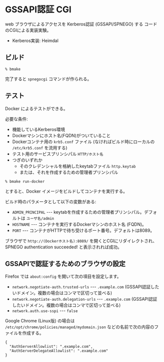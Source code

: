 # GSSAPI認証 CGI

web ブラウザによるアクセスを Kerberos認証 (GSSAPI/SPNEGO) する
コードのCGIによる実装実験。

 * Kerberos実装: Heimdal

## ビルド

```
% bmake
```
完了すると `spnegocgi` コマンドが作られる。

## テスト

Docker によるテストができる。

必要な条件:
 * 機能しているKerberos環境
 * Dockerマシンにホスト名(FQDN)がついていること
 * Dockerコンテナ用の `krb5.conf` ファイル (なければビルド時にローカルの `/etc/krb5.conf` を流用する)
 * テスト用のサービスプリンシパル `HTTP/ホスト名`
 * つぎのいずれか
   * そのクレデンシャルを格納したkeytabファイル `http.keytab`
   * または、それを作成するための管理者プリンシパル

```
% bmake run-docker
```
とすると、Docker イメージをビルドしてコンテナを実行する。

ビルド時のパラメータとして以下の変数がある:
 * `ADMIN_PRINCIPAL` --- keytabを作成するための管理者プリンシパル。デフォルトは `ユーザ名/admin`
 * `HOSTNAME` --- コンテナを実行するDockerマシンのホスト名 (FQDN)。
 * `PORT` --- コンテナがHTTPで待ち受けるポート番号。デフォルトは8089。

ブラウザで `http://(Dockerホスト名):8089/` を開くとCGIにリダイレクトされ、SPNEGO authentication succeeded! と表示されれば成功。

## GSSAPIで認証するためのブラウザの設定

Firefox では `about:config` を開いて次の項目を設定します。

* `network.negotiate-auth.trusted-urls` --- `.example.com` (GSSAPI認証したいドメイン。複数の場合はコンマで区切って並べる)
* `network.negotiate-auth.delegation-urls` --- `.example.com` (GSSAPI認証したいドメイン。複数の場合はコンマで区切って並べる)
* `network.auth.use-sspi` --- `false`

Google Chrome (Linux版) の場合は `/etc/opt/chrome/policies/managed/mydomain.json` などの名前で次の内容のファイルを作成する。

```
{
  "AuthServerAllowlist": ".example.com",
  "AuthServerDelegateAllowlist": ".example.com"
}
```
